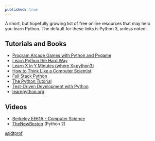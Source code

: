 ```yaml
---
published: true
---
```

A short, but hopefully growing list of free online resources that may help you learn Python. The default for these links is Python 3, unless noted.

## Tutorials and Books

* [Program Arcade Games with Python and Pygame](http://programarcadegames.com/)
* [Learn Python the Hard Way](http://learnpythonthehardway.org/book/)
* [Learn X in Y Minutes (where X=python3)](http://learnxinyminutes.com/docs/python3/)
* [How to Think Like a Computer Scientist](http://www.openbookproject.net/thinkcs/python/english3e/)
* [Full Stack Python](http://www.fullstackpython.com/)
* [The Python Tutorial](https://docs.python.org/3/tutorial/)
* [Test-Driven Development with Python](http://chimera.labs.oreilly.com/books/1234000000754/index.html)
* [learnpython.org](http://learnpython.org/)

## Videos

* [Berkeley EE61A - Computer Science](https://www.youtube.com/playlist?list=PLED148F2EC524D5E9)
* [TheNewBoston](https://www.thenewboston.com/videos.php?cat=36) (Python 2)

[@idtprof](https://twitter.com/idtprof)
